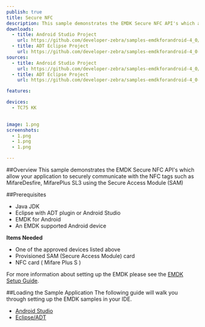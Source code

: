```yaml
---
publish: true
title: Secure NFC
description: This sample demonstrates the EMDK Secure NFC API's which allow your application to securely communicate with the NFC tags such as MifareDesfire, MifarePlus SL3 using the Secure Access Module (SAM)
downloads:
  - title: Android Studio Project
    url: https://github.com/developer-zebra/samples-emdkforandroid-4_0/archive/SecureNFCSample1.zip  
  - title: ADT Eclipse Project
    url: https://github.com/developer-zebra/samples-emdkforandroid-4_0-ADT/archive/SecureNFCSample1.zip   
sources:
  - title: Android Studio Project
    url: https://github.com/developer-zebra/samples-emdkforandroid-4_0/tree/SecureNFCSample1
  - title: ADT Eclipse Project
    url: https://github.com/developer-zebra/samples-emdkforandroid-4_0-ADT/tree/SecureNFCSample1

features: 

devices: 
  - TC75 KK 

  
image: 1.png
screenshots: 
  - 1.png
  - 1.png
  - 1.png

---
```



##Overview
This sample demonstrates the EMDK Secure NFC API's which allow your application to securely communicate with the NFC tags such as MifareDesfire, MifarePlus SL3 using the Secure Access Module (SAM)

##Prerequisites
- Java JDK 
- Eclipse with ADT plugin or  Android Studio
- EMDK for Android  
- An EMDK supported Android device

**Items Needed**
* One of the approved devices listed above
* Provisioned SAM (Secure Access Module) card
* NFC card ( Mifare Plus S )

For more information about setting up the EMDK please see the [EMDK Setup Guide](/emdk-for-android/4-1/guide/setup).

##Loading the Sample Application
The following guide will walk you through setting up the EMDK samples in your IDE.

* [Android Studio](/emdk-for-android/4-1/guide/emdksamples_androidstudio)
* [Eclipse/ADT](/emdk-for-android/4-1/guide/emdksamples_eclipse)